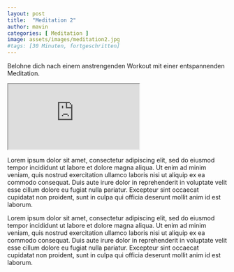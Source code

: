 ```yaml
---
layout: post
title:  "Meditation 2"
author: mavin
categories: [ Meditation ]
image: assets/images/meditation2.jpg
#tags: [30 Minuten, fortgeschritten]
---
```

Belohne dich nach einem anstrengenden Workout mit einer entspannenden Meditation.

<div class="embed-responsive embed-responsive-16by9">
  <iframe class="embed-responsive-item" src="https://youtu.be/JBtAHCzwjog" allowfullscreen></iframe>
</div>

Lorem ipsum dolor sit amet, consectetur adipiscing elit, sed do eiusmod tempor incididunt ut labore et dolore magna aliqua. Ut enim ad minim veniam, quis nostrud exercitation ullamco laboris nisi ut aliquip ex ea commodo consequat. Duis aute irure dolor in reprehenderit in voluptate velit esse cillum dolore eu fugiat nulla pariatur. Excepteur sint occaecat cupidatat non proident, sunt in culpa qui officia deserunt mollit anim id est laborum.

Lorem ipsum dolor sit amet, consectetur adipiscing elit, sed do eiusmod tempor incididunt ut labore et dolore magna aliqua. Ut enim ad minim veniam, quis nostrud exercitation ullamco laboris nisi ut aliquip ex ea commodo consequat. Duis aute irure dolor in reprehenderit in voluptate velit esse cillum dolore eu fugiat nulla pariatur. Excepteur sint occaecat cupidatat non proident, sunt in culpa qui officia deserunt mollit anim id est laborum.
